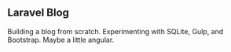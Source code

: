 ## Laravel Blog

Building a blog from scratch. Experimenting with SQLite, Gulp, and Bootstrap. Maybe a little angular.


